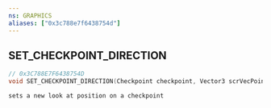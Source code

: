 ```yaml
---
ns: GRAPHICS
aliases: ["0x3c788e7f6438754d"]
---
```

## SET_CHECKPOINT_DIRECTION

```c
// 0x3C788E7F6438754D
void SET_CHECKPOINT_DIRECTION(Checkpoint checkpoint, Vector3 scrVecPointAt);
```

```
sets a new look at position on a checkpoint
```
